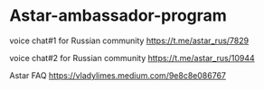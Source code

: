 # Astar-ambassador-program
voice chat#1 for Russian community https://t.me/astar_rus/7829

voice chat#2 for Russian community https://t.me/astar_rus/10944

Astar FAQ https://vladylimes.medium.com/9e8c8e086767
